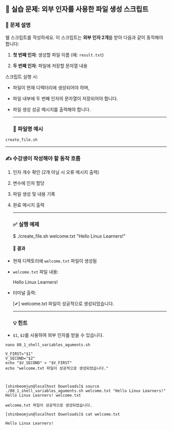

## **🧪 실습 문제: 외부 인자를 사용한 파일 생성 스크립트**

### **📘 문제 설명**

쉘 스크립트를 작성하세요. 이 스크립트는 **외부 인자 2개**를 받아 다음과 같이 동작해야 합니다:

1. **첫 번째 인자**: 생성할 파일 이름 (예: `result.txt`)

2. **두 번째 인자**: 파일에 저장할 문자열 내용

스크립트 실행 시:

* 파일이 현재 디렉터리에 생성되어야 하며,

* 파일 내부에 두 번째 인자의 문자열이 저장되어야 합니다.

* 파일 생성 성공 메시지를 출력해야 합니다.

  ---

  ### **📄 파일명 예시**

`create_file.sh`

---

### **✍️ 수강생이 작성해야 할 동작 흐름**

1. 인자 개수 확인 (2개 아닐 시 오류 메시지 출력)

2. 변수에 인자 할당

3. 파일 생성 및 내용 기록

4. 완료 메시지 출력

   ---

   ### **✅ 실행 예제**

   $ ./create\_file.sh welcome.txt "Hello Linux Learners\!"  
   

   #### **📂 결과**

* 현재 디렉토리에 `welcome.txt` 파일이 생성됨

* `welcome.txt` 파일 내용:

  Hello Linux Learners\!  
    
* 터미널 출력:

  \[✔\] welcome.txt 파일이 성공적으로 생성되었습니다.  
    
  ---

  ### **💡 힌트**

* `$1`, `$2`를 사용하여 외부 인자를 받을 수 있습니다.

```
nano 80_1_shell_variables_aguments.sh
             
V_FIRST="$1"
V_SECOND="$2"
echo "$V_SECOND" > "$V_FIRST"
echo "welcome.txt 파일이 성공적으로 생성되었습니다."



[shinbeomjun@localhost Downloads]$ source ./80_1_shell_variables_aguments.sh welcome.txt "Hello Linux Learners!"
Hello Linux Learners! welcome.txt

welcome.txt 파일이 성공적으로 생성되었습니다.

[shinbeomjun@localhost Downloads]$ cat welcome.txt

Hello Linux Learners!
```